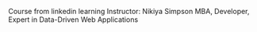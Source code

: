 Course from linkedin learning
Instructor: Nikiya Simpson
MBA, Developer, Expert in Data-Driven Web Applications
